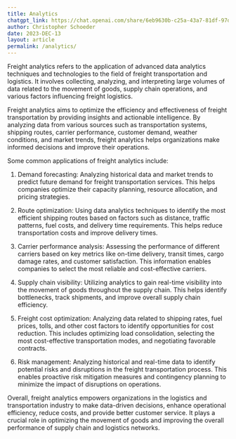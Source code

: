 ```yaml
---
title: Analytics
chatgpt_link: https://chat.openai.com/share/6eb9630b-c25a-43a7-81df-97d1e2c4bd20
author: Christopher Schoeder
date: 2023-DEC-13
layout: article
permalink: /analytics/
---
```


Freight analytics refers to the application of advanced data analytics techniques and technologies to the field of freight transportation and logistics. It involves collecting, analyzing, and interpreting large volumes of data related to the movement of goods, supply chain operations, and various factors influencing freight logistics.

Freight analytics aims to optimize the efficiency and effectiveness of freight transportation by providing insights and actionable intelligence. By analyzing data from various sources such as transportation systems, shipping routes, carrier performance, customer demand, weather conditions, and market trends, freight analytics helps organizations make informed decisions and improve their operations.

Some common applications of freight analytics include:

1. Demand forecasting: Analyzing historical data and market trends to predict future demand for freight transportation services. This helps companies optimize their capacity planning, resource allocation, and pricing strategies.

2. Route optimization: Using data analytics techniques to identify the most efficient shipping routes based on factors such as distance, traffic patterns, fuel costs, and delivery time requirements. This helps reduce transportation costs and improve delivery times.

3. Carrier performance analysis: Assessing the performance of different carriers based on key metrics like on-time delivery, transit times, cargo damage rates, and customer satisfaction. This information enables companies to select the most reliable and cost-effective carriers.

4. Supply chain visibility: Utilizing analytics to gain real-time visibility into the movement of goods throughout the supply chain. This helps identify bottlenecks, track shipments, and improve overall supply chain efficiency.

5. Freight cost optimization: Analyzing data related to shipping rates, fuel prices, tolls, and other cost factors to identify opportunities for cost reduction. This includes optimizing load consolidation, selecting the most cost-effective transportation modes, and negotiating favorable contracts.

6. Risk management: Analyzing historical and real-time data to identify potential risks and disruptions in the freight transportation process. This enables proactive risk mitigation measures and contingency planning to minimize the impact of disruptions on operations.

Overall, freight analytics empowers organizations in the logistics and transportation industry to make data-driven decisions, enhance operational efficiency, reduce costs, and provide better customer service. It plays a crucial role in optimizing the movement of goods and improving the overall performance of supply chain and logistics networks.
